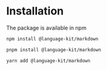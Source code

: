 # Installation

The package is available in npm

```bash
npm install @language-kit/markdown
```

```bash
pnpm install @language-kit/markdown
```

```bash
yarn add @language-kit/markdown
```